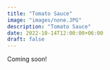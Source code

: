 ```yaml
---
title: "Tomato Sauce"
image: "images/none.JPG"
description: "Tomato Sauce"
date: 2022-10-14T12:00:00+06:00
draft: false
---
```

Coming soon!